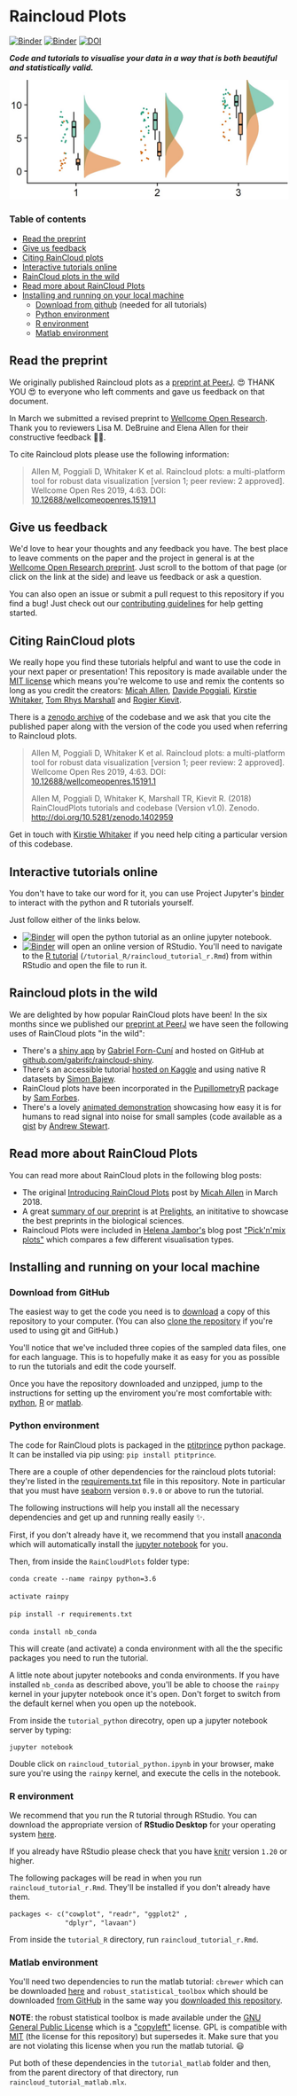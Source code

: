 # Raincloud Plots

[![Binder](https://img.shields.io/badge/binder%20tutorial-python-fb62f6.svg)](https://mybinder.org/v2/gh/RainCloudPlots/RainCloudPlots/master?filepath=tutorial_python%2Fraincloud_tutorial_python.ipynb)
[![Binder](https://img.shields.io/badge/binder%20tutorial-R-c62e65.svg)](https://mybinder.org/v2/gh/RainCloudPlots/RainCloudPlots/master?urlpath=rstudio)
[![DOI](https://zenodo.org/badge/144041501.svg)](https://zenodo.org/badge/latestdoi/144041501)


***Code and tutorials to visualise your data in a way that is both beautiful *and* statistically valid.***

![](images/10repanvplot_cropped.jpg)

### Table of contents

* [Read the preprint](#read-the-preprint)
* [Give us feedback](#give-us-feedback)
* [Citing RainCloud plots](#citing-raincloud-plots)
* [Interactive tutorials online](#interactive-tutorials-online)
* [RainCloud plots in the wild](#raincloud-plots-in-the-wild)
* [Read more about RainCloud Plots](#read-more-about-raincloud-plots)
* [Installing and running on your local machine](#installing-and-running-on-your-local-machine)
  * [Download from github](#download-from-github) (needed for all tutorials)
  * [Python environment](#python-environment)
  * [R environment](#r-environment)
  * [Matlab environment](#matlab-environment)

## Read the preprint

We originally published Raincloud plots as a [preprint at PeerJ](https://peerj.com/preprints/27137v1/).
:heart_eyes: THANK YOU :heart_eyes: to everyone who left comments and gave us feedback on that document.

In March we submitted a revised preprint to [Wellcome Open Research](https://doi.org/10.12688/wellcomeopenres.15191.1).
Thank you to reviewers Lisa M. DeBruine and Elena Allen for their constructive feedback :pray::sparkles:.

To cite Raincloud plots please use the following information:

> Allen M, Poggiali D, Whitaker K et al. Raincloud plots: a multi-platform tool for robust data visualization [version 1; peer review: 2 approved]. Wellcome Open Res 2019, 4:63. DOI: [10.12688/wellcomeopenres.15191.1](https://doi.org/10.12688/wellcomeopenres.15191.1)

## Give us feedback

We'd love to hear your thoughts and any feedback you have.
The best place to leave comments on the paper and the project in general is at the [Wellcome Open Research preprint](https://doi.org/10.12688/wellcomeopenres.15191.1).
Just scroll to the bottom of that page (or click on the link at the side) and leave us feedback or ask a question.

You can also open an issue or submit a pull request to this repository if you find a bug!
Just check out our [contributing guidelines](CONTRIBUTING.md) for help getting started.

## Citing RainCloud plots

We really hope you find these tutorials helpful and want to use the code in your next paper or presentation!
This repository is made available under the [MIT license](LICENSE) which means you're welcome to use and remix the contents so long as you credit the creators: [Micah Allen](https://twitter.com/micahgallen?lang=en), [Davide Poggiali](https://twitter.com/dav1d3p0g?lang=en), [Kirstie Whitaker](https://twitter.com/kirstie_j?lang=en), [Tom Rhys Marshall](https://twitter.com/tomrhysmarshall?lang=en) and [Rogier Kievit](https://twitter.com/rogierk?lang=en).

There is a [zenodo archive](https://zenodo.org/badge/latestdoi/144041501) of the codebase and we ask that you cite the published paper along with the version of the code you used when referring to Raincloud plots.

>  Allen M, Poggiali D, Whitaker K et al. Raincloud plots: a multi-platform tool for robust data visualization [version 1; peer review: 2 approved]. Wellcome Open Res 2019, 4:63. DOI: [10.12688/wellcomeopenres.15191.1](https://doi.org/10.12688/wellcomeopenres.15191.1)
>
> Allen M, Poggiali D, Whitaker K, Marshall TR, Kievit R. (2018) RainCloudPlots tutorials and codebase (Version v1.0). Zenodo. http://doi.org/10.5281/zenodo.1402959

Get in touch with [Kirstie Whitaker](https://github.com/KirstieJane) if you need help citing a particular version of this codebase.

## Interactive tutorials online

You don't have to take our word for it, you can use Project Jupyter's [binder](https://mybinder.org) to interact with the python and R tutorials yourself.

Just follow either of the links below.

* [![Binder](https://img.shields.io/badge/binder%20tutorial-python-fb62f6.svg)](https://mybinder.org/v2/gh/RainCloudPlots/RainCloudPlots/master?filepath=tutorial_python%2Fraincloud_tutorial_python.ipynb) will open the python tutorial as an online jupyter notebook.
* [![Binder](https://img.shields.io/badge/binder%20tutorial-R-c62e65.svg)](https://mybinder.org/v2/gh/RainCloudPlots/RainCloudPlots/master?urlpath=rstudio) will open an online version of RStudio. You'll need to navigate to the [R tutorial](https://github.com/RainCloudPlots/RainCloudPlots/blob/master/tutorial_R/raincloud_tutorial_r.Rmd) (`/tutorial_R/raincloud_tutorial_r.Rmd`) from within RStudio and open the file to run it.

## Raincloud plots in the wild

We are delighted by how popular RainCloud plots have been!
In the six months since we published our [preprint at PeerJ](https://peerj.com/preprints/27137v1/) we have seen the following uses of RainCloud plots "in the wild":

* There's a [shiny app](https://gabrifc.shinyapps.io/raincloudplots/) by [Gabriel Forn-Cuní](https://github.com/gabrifc) and hosted on GitHub at [github.com/gabrifc/raincloud-shiny](https://github.com/gabrifc/raincloud-shiny).
* There's an accessible tutorial [hosted on Kaggle](https://www.kaggle.com/sbajew/raincloud-plots-iris-data) and using native R datasets by [Simon Bajew](https://www.kaggle.com/sbajew).
* RainCloud plots have been incorporated in the [PupillometryR](https://github.com/samhforbes/PupillometryR) package by [Sam Forbes](https://github.com/samhforbes).
* There's a lovely [animated demonstration](https://twitter.com/page_eco/status/1064891967077789703) showcasing how easy it is for humans to read signal into noise for small samples (code available as a [gist](https://gist.github.com/ajstewartlang/89dcdf01c4512a213141a16e9243626d) by [Andrew Stewart](https://github.com/ajstewartlang).

## Read more about RainCloud Plots

You can read more about RainCloud plots in the following blog posts:

* The original [Introducing RainCloud Plots](https://micahallen.org/2018/03/15/introducing-raincloud-plots/) post by [Micah Allen](https://micahallen.org/) in March 2018.
* A great [summary of our preprint](https://prelights.biologists.com/highlights/raincloud-plots-multi-platform-tool-robust-data-visualization/) is at [Prelights](https://prelights.biologists.com/), an inititative to showcase the best preprints in the biological sciences.
* Raincloud Plots were included in [Helena Jambor's](https://helenajambor.wordpress.com/) blog post ["Pick'n'mix plots"](https://helenajambor.wordpress.com/2018/08/28/pick-n-mix-plots/) which compares a few different visualisation types.

## Installing and running on your local machine

### Download from GitHub

The easiest way to get the code you need is to [download](https://github.com/RainCloudPlots/RainCloudPlots/archive/master.zip) a copy of this repository to your computer. (You can also [clone the repository](https://help.github.com/articles/cloning-a-repository/) if you're used to using git and GitHub.)

You'll notice that we've included three copies of the sampled data files, one for each language. This is to hopefully make it as easy for you as possible to run the tutorials and edit the code yourself.

Once you have the repository downloaded and unzipped, jump to the instructions for setting up the enviroment you're most comfortable with: [python](#python-environment), [R](#r-environment) or [matlab](#matlab-environment).

### Python environment

The code for RainCloud plots is packaged in the [ptitprince](https://github.com/pog87/PtitPrince) python package. It can be installed via pip using: `pip install ptitprince`.

There are a couple of other dependencies for the raincloud plots tutorial: they're listed in the [requirements.txt](requirements.txt) file in this repository. Note in particular that you must have [seaborn](https://seaborn.pydata.org/) version `0.9.0` or above to run the tutorial.

The following instructions will help you install all the necessary dependencies and get up and running really easily :sparkles:.

First, if you don't already have it, we recommend that you install [anaconda](https://conda.io/docs/user-guide/install/index.html) which will automatically install the [jupyter notebook](https://jupyter.readthedocs.io/en/latest/install.html#installing-jupyter-using-anaconda-and-conda) for you.

Then, from inside the `RainCloudPlots` folder type:

```
conda create --name rainpy python=3.6

activate rainpy

pip install -r requirements.txt

conda install nb_conda
```

This will create (and activate) a conda environment with all the the specific packages you need to run the tutorial.

A little note about jupyter notebooks and conda environments. If you have installed `nb_conda` as described above, you'll be able to choose the `rainpy` kernel in your jupyter notebook once it's open. Don't forget to switch from the default kernel when you open up the notebook.


From inside the `tutorial_python` direcotry, open up a jupyter notebook server by typing:

```
jupyter notebook
```

Double click on `raincloud_tutorial_python.ipynb` in your browser, make sure you're using the `rainpy` kernel, and execute the cells in the notebook.

### R environment

We recommend that you run the R tutorial through RStudio. You can download the appropriate version of **RStudio Desktop** for your operating system [here](https://www.rstudio.com/products/rstudio/download/).

If you already have RStudio please check that you have [knitr](https://cran.r-project.org/web/packages/knitr/index.html) version `1.20` or higher.

The following packages will be read in when you run `raincloud_tutorial_r.Rmd`. They'll be installed if you don't already have them.

```
packages <- c("cowplot", "readr", "ggplot2" ,
              "dplyr", "lavaan")
```

From inside the `tutorial_R` directory, run `raincloud_tutorial_r.Rmd`.

### Matlab environment

You'll need two dependencies to run the matlab tutorial: `cbrewer` which can be downloaded [here](https://uk.mathworks.com/matlabcentral/fileexchange/34087-cbrewer-colorbrewer-schemes-for-matlab) and `robust_statistical_toolbox` which should be downloaded [from GitHub](https://github.com/CPernet/Robust_Statistical_Toolbox) in the same way you [downloaded this repository](#download-from-github).

**NOTE**: the robust statistical toolbox is made available under the [GNU General Public License](https://github.com/CPernet/Robust_Statistical_Toolbox/blob/master/LICENSE) which is a ["copyleft"](https://en.wikipedia.org/wiki/Copyleft) license. GPL is compatible with [MIT](LICENSE) (the license for this repository) but supersedes it. Make sure that you are not violating this license when you run the matlab tutorial. :smiley:

Put both of these dependencies in the `tutorial_matlab` folder and then, from the parent directory of that directory, run `raincloud_tutorial_matlab.mlx`.

